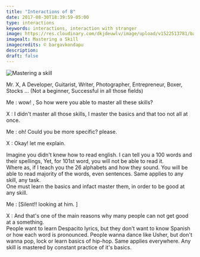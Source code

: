```yaml
---
title: "Interactions of B"
date: 2017-08-30T18:39:59-05:00
type: interactions
keywords: interactions, interaction with stranger
image: https://res.cloudinary.com/dkjdeuwlv/image/upload/v1522513781/bargavkondapu.com/IWS-skill-mastery.webp
imagealt: Mastering a Skill
imagecredits: © bargavkondapu
description:
draft: false
---
```

[comment]: # (Interactions with strangers )

![Mastering a skill](https://res.cloudinary.com/dkjdeuwlv/image/upload/v1522513781/bargavkondapu.com/IWS-skill-mastery.webp)

Mr. X, A Developer, Guitarist, Writer, Photographer, Entrepreneur, Boxer, Stocks ... (Not a beginner, Successful in all those fields)

Me : wow! , So how were you able to master all these skills?

X : I didn't master all those skills, I master the basics and that too not all at once.

Me : oh! Could you be more specific? please.

X : Okay! let me explain.

Imagine you didn't knew how to read english. I can tell you a 100 words and their spellings, Yet, for 101st word, you will not be able to read it.  
Where as, if I teach you the 26 alphabets and how they sound. You will be able to read majority of the words, even sentences.   Same applies to any skill, any task.  
One must learn the basics and infact master them, in order to be good at any skill.  

Me : [Silent!! looking at him. ]

X : And that's one of the main reasons why many people can not get good at a something.  
People want to learn Despacito lyrics, but they don't want to know Spanish or how each word is pronounced. People wanna dance like Usher, but don't wanna pop, lock or learn basics of hip-hop. Same applies everywhere. Any skill is mastered by constant practice of it's basics.
